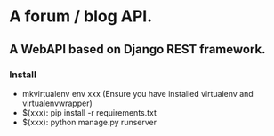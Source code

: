 # A forum / blog API.

## A WebAPI based on Django REST framework.

### Install
- mkvirtualenv env xxx (Ensure you have installed virtualenv and virtualenvwrapper)
- $(xxx):  pip install -r requirements.txt
- $(xxx):  python manage.py runserver